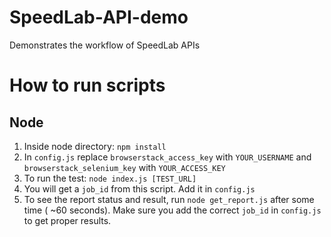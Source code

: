 # SpeedLab-API-demo
Demonstrates the workflow of SpeedLab APIs

# How to run scripts
  ## Node
  1. Inside node directory: `npm install`
  2. In `config.js` replace `browserstack_access_key` with `YOUR_USERNAME` and `browserstack_selenium_key` with `YOUR_ACCESS_KEY`
  3. To run the test: `node index.js [TEST_URL]`
  4. You will get a `job_id` from this script. Add it in `config.js`
  5. To see the report status and result, run `node get_report.js` after some time ( ~60 seconds). Make sure you add the correct `job_id` in `config.js` to get proper results.